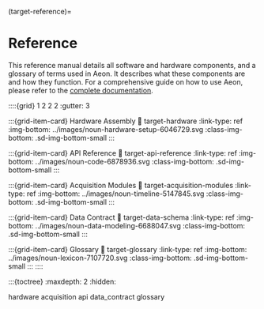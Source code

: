 (target-reference)=
# Reference

This reference manual details all software and hardware components, and a glossary of terms used in Aeon. It describes what these components are and how they function. For a comprehensive guide on how to use Aeon, please refer to the [complete documentation](target-home).

::::{grid} 1 2 2 2
:gutter: 3 

:::{grid-item-card} Hardware Assembly
:link: target-hardware
:link-type: ref
:img-bottom: ../images/noun-hardware-setup-6046729.svg
:class-img-bottom: .sd-img-bottom-small
:::

:::{grid-item-card} API Reference
:link: target-api-reference
:link-type: ref
:img-bottom: ../images/noun-code-6878936.svg
:class-img-bottom: .sd-img-bottom-small 
:::

:::{grid-item-card} Acquisition Modules
:link: target-acquisition-modules
:link-type: ref
:img-bottom: ../images/noun-timeline-5147845.svg
:class-img-bottom: .sd-img-bottom-small
:::

:::{grid-item-card} Data Contract
:link: target-data-schema
:link-type: ref
:img-bottom: ../images/noun-data-modeling-6688047.svg
:class-img-bottom: .sd-img-bottom-small 
:::

:::{grid-item-card} Glossary
:link: target-glossary
:link-type: ref
:img-bottom: ../images/noun-lexicon-7107720.svg
:class-img-bottom: .sd-img-bottom-small 
:::
::::

:::{toctree}
:maxdepth: 2
:hidden:

hardware
acquisition
api
data_contract
glossary